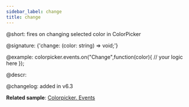```yaml
---
sidebar_label: change
title: change
---          
```


@short: fires on changing selected color in ColorPicker

@signature: {'change: (color: string) => void;'}

@example:
colorpicker.events.on("Change",function(color){
	// your logic here
});


@descr:


@changelog: added in v6.3

**Related sample**: [Colorpicker. Events](https://snippet.dhtmlx.com/fllgaabo)